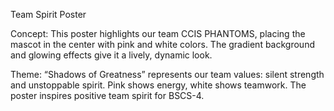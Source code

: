 Team Spirit Poster

Concept: This poster highlights our team CCIS PHANTOMS, placing the mascot in the center with pink and white colors. The gradient background and glowing effects give it a lively, dynamic look.

Theme: “Shadows of Greatness” represents our team values: silent strength and unstoppable spirit. Pink shows energy, white shows teamwork. The poster inspires positive team spirit for BSCS-4.
